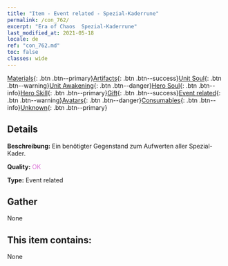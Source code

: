 ```yaml
---
title: "Item - Event related - Spezial-Kaderrune"
permalink: /con_762/
excerpt: "Era of Chaos  Spezial-Kaderrune"
last_modified_at: 2021-05-18
locale: de
ref: "con_762.md"
toc: false
classes: wide
---
```

 [Materials](/ItemsDE/){: .btn .btn--primary}[Artifacts](/ItemsDE/Artifacts/){: .btn .btn--success}[Unit Soul](/ItemsDE/UnitSoul/){: .btn .btn--warning}[Unit Awakening](/ItemsDE/UnitAwakening/){: .btn .btn--danger}[Hero Soul](/ItemsDE/HeroSoul/){: .btn .btn--info}[Hero Skill](/ItemsDE/HeroSkill/){: .btn .btn--primary}[Gift](/ItemsDE/Gift/){: .btn .btn--success}[Event related](/ItemsDE/Events/){: .btn .btn--warning}[Avatars](/ItemsDE/Avatars/){: .btn .btn--danger}[Consumables](/ItemsDE/Consumables/){: .btn .btn--info}[Unknown](/ItemsDE/Unknown/){: .btn .btn--primary}

## Details
 **Beschreibung:** Ein benötigter Gegenstand zum Aufwerten aller Spezial-Kader.

 **Quality:** <span style="color: #DA70D6">OK</span>

 **Type:** Event related

## Gather

  None

## This item contains:

  None


